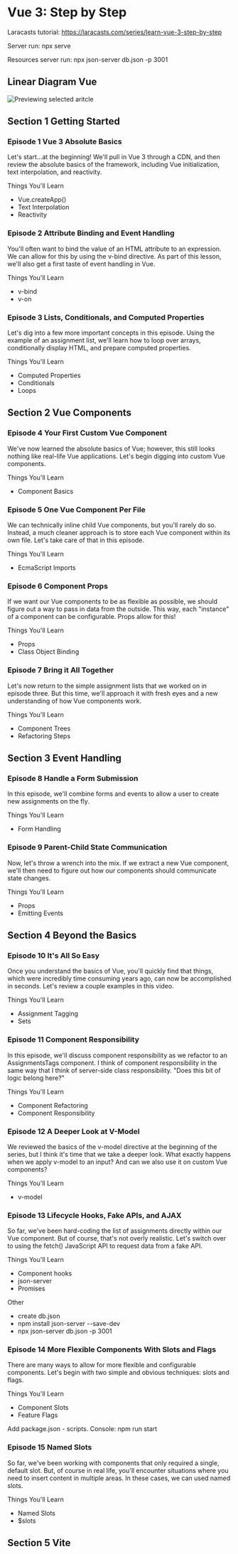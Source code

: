 # Vue 3: Step by Step

Laracasts tutorial: https://laracasts.com/series/learn-vue-3-step-by-step

Server run: npx serve

Resources server run: npx json-server db.json -p 3001

## Linear Diagram Vue
![Previewing selected aritcle](https://github.com/martinezart87/vue-step-by-step/blob/main/img/Livecycle-Diagram.png)

## Section 1 Getting Started
### Episode 1 Vue 3 Absolute Basics

Let's start...at the beginning! We'll pull in Vue 3 through a CDN, and then review the absolute basics of the framework, including Vue initialization, text interpolation, and reactivity.

Things You'll Learn
- Vue.createApp()
- Text Interpolation
- Reactivity

### Episode 2 Attribute Binding and Event Handling

You'll often want to bind the value of an HTML attribute to an expression. We can allow for this by using the v-bind directive. As part of this lesson, we'll also get a first taste of event handling in Vue.

Things You'll Learn
- v-bind
- v-on

### Episode 3 Lists, Conditionals, and Computed Properties

Let's dig into a few more important concepts in this episode. Using the example of an assignment list, we'll learn how to loop over arrays, conditionally display HTML, and prepare computed properties.

Things You'll Learn
- Computed Properties
- Conditionals
- Loops

## Section 2 Vue Components
### Episode 4 Your First Custom Vue Component

We've now learned the absolute basics of Vue; however, this still looks nothing like real-life Vue applications. Let's begin digging into custom Vue components.

Things You'll Learn
- Component Basics

### Episode 5 One Vue Component Per File

We can technically inline child Vue components, but you'll rarely do so. Instead, a much cleaner approach is to store each Vue component within its own file. Let's take care of that in this episode.

Things You'll Learn
- EcmaScript Imports

### Episode 6 Component Props

If we want our Vue components to be as flexible as possible, we should figure out a way to pass in data from the outside. This way, each "instance" of a component can be configurable. Props allow for this!

Things You'll Learn
- Props
- Class Object Binding

### Episode 7 Bring it All Together

Let's now return to the simple assignment lists that we worked on in episode three. But this time, we'll approach it with fresh eyes and a new understanding of how Vue components work.

Things You'll Learn
- Component Trees
- Refactoring Steps

## Section 3 Event Handling 
### Episode 8 Handle a Form Submission

In this episode, we'll combine forms and events to allow a user to create new assignments on the fly.

Things You'll Learn
- Form Handling

### Episode 9 Parent-Child State Communication

Now, let's throw a wrench into the mix. If we extract a new Vue component, we'll then need to figure out how our components should communicate state changes.

Things You'll Learn
- Props
- Emitting Events

## Section 4 Beyond the Basics
### Episode 10 It's All So Easy

Once you understand the basics of Vue, you'll quickly find that things, which were incredibly time consuming years ago, can now be accomplished in seconds. Let's review a couple examples in this video.

Things You'll Learn
- Assignment Tagging
- Sets

### Episode 11 Component Responsibility

In this episode, we'll discuss component responsibility as we refactor to an AssignmentsTags component. I think of component responsibility in the same way that I think of server-side class responsibility. "Does this bit of logic belong here?"

Things You'll Learn
- Component Refactoring
- Component Responsibility

### Episode 12 A Deeper Look at V-Model

We reviewed the basics of the v-model directive at the beginning of the series, but I think it's time that we take a deeper look. What exactly happens when we apply v-model to an input? And can we also use it on custom Vue components?

Things You'll Learn
- v-model

### Episode 13 Lifecycle Hooks, Fake APIs, and AJAX

So far, we've been hard-coding the list of assignments directly within our Vue component. But of course, that's not overly realistic. Let's switch over to using the fetch() JavaScript API to request data from a fake API.

Things You'll Learn
- Component hooks
- json-server
- Promises

Other
- create db.json
- npm install json-server --save-dev
- npx json-server db.json -p 3001

### Episode 14 More Flexible Components With Slots and Flags

There are many ways to allow for more flexible and configurable components. Let's begin with two simple and obvious techniques: slots and flags.

Things You'll Learn
- Component Slots
- Feature Flags

Add package.json - scripts. Console: npm run start

### Episode 15 Named Slots

So far, we've been working with components that only required a single, default slot. But, of course in real life, you'll encounter situations where you need to insert content in multiple areas. In these cases, we can used named slots.

Things You'll Learn
- Named Slots
- $slots

## Section 5 Vite
